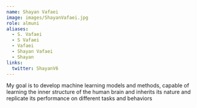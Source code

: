 ```yaml
---
name: Shayan Vafaei
image: images/ShayanVafaei.jpg
role: almuni
aliases:
  - S. Vafaei
  - S Vafaei
  - Vafaei
  - Shayan Vafaei
  - Shayan
links:
  twitter: ShayanV6
---
```


My goal is to develop machine learning models and methods, capable of learning the inner structure of the human brain and inherits its nature and replicate its performance on different tasks and behaviors
